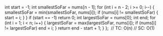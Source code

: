 int start = -1;
int smallestSoFar = nums[n - 1];
for (int i = n - 2; i >= 0; i--) {
smallestSoFar = min(smallestSoFar, nums[i]);
if (nums[i] != smallestSoFar) {
start = i;
}
}
if (start == -1)
return 0;
int largestSoFar = nums[0];
int end;
for (int i = 1; i < n; i++) {
largestSoFar = max(largestSoFar, nums[i]);
if (nums[i] != largestSoFar)
end = i;
}
return end - start + 1;
}
};
​
// TC: O(n)
// SC: O(1)
```
